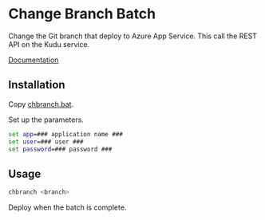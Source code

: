 # Change Branch Batch

Change the Git branch that deploy to Azure App Service.
This call the REST API on the Kudu service.

[Documentation](https://github.com/projectkudu/kudu/wiki/Deployment-branch)

## Installation

Copy [chbranch.bat](./src/chbranch.bat).

Set up the parameters.

```bat
set app=### application name ###
set user=### user ###
set password=### password ###
```

## Usage

```sh
chbranch <branch>
```

Deploy when the batch is complete.

